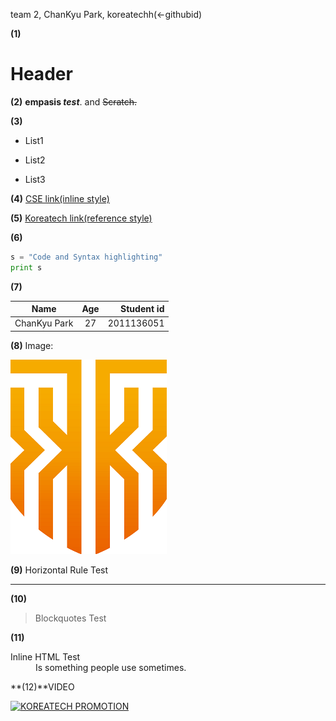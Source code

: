 team 2,  ChanKyu Park,  koreatechh(<-githubid)

**(1)**
# Header

**(2)**
 **empasis _test_**. and ~~Scratch.~~

**(3)**
* List1
- List2
+ List3

**(4)**
[CSE link(inline style)](https://cse.koreatech.ac.kr)

**(5)**
[Koreatech link(reference style)][A]

[A]: https://www.koreatech.ac.kr

**(6)**
```python
s = "Code and Syntax highlighting"
print s
``` 
**(7)**

| Name | Age | Student id |
|------|:----------:|-------:|
|ChanKyu Park | 27 |2011136051|

**(8)**
Image:

![test](https://github.com/koreatechh/planets/blob/master/koreatech.png)

**(9)**
Horizontal Rule Test
***

**(10)**
> Blockquotes Test

**(11)**
<dl>
  <dt>Inline HTML Test</dt>
  <dd>Is something people use sometimes.</dd>
</dl>

**(12)**VIDEO

[![KOREATECH PROMOTION](http://img.youtube.com/vi/YOUTUBE_VIDEO_ID_HERE/0.jpg)](https://www.youtube.com/watch?v=Y4F2roIiqN4)





